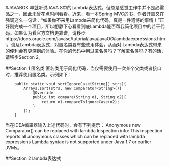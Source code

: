 #JAVABOX 
早就听说JAVA 8中的Lambda表达式，但总是感觉工作中并不是必需品之一，因此未曾花点时间看看。近来，看一本Spring MVC的书，作者开篇又在强调这么一句话：“如果你不采用Lambda来简化代码，真是一件遗憾的事情！”正好刚完成一个项目，所以想静下心看看到底Lambda能否帮我简化项目中的若干代码。如果认为看官方文档更靠谱，请移步https://docs.oracle.com/javase/tutorial/java/javaOO/lambdaexpressions.html。谈及Lambda表达式，对匿名类要有些使用体会，从而对
Lambda表达式带来的便利会有更深刻的体验。在你的代码中用过匿名类吗？了解匿名类吗？有的话，请移步Section 2。

##Section 1 匿名类
匿名类用于简化代码，当仅需要使用一次某个父类或者接口时，推荐使用匿名类。示例如下：
``````
    public static void sortIgnoreCase(String[] strs){
        Arrays.sort(strs, new Comparator<String>(){
            @Override
            public int compare(String o1, String o2){
                return o1.compareToIgnoreCase(o2);
            }
        });
    }
```````
当在IDEA编辑器输入上述代码时，会有下列提示：
Anonymous new Comparator<String>() can be replaced with lambda
Inspection info: This inspection reports all anonymous classes which can be replaced with lambda expressions
Lambda syntax is not supported under Java 1.7 or earlier JVMs。

##Section 2 lambda表达式
